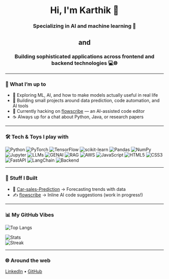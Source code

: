 <h1 align="center">Hi, I'm Karthik 👋</h1>
<h3 align="center">Specializing in AI and machine learning 🤖</h3>
<h2 align="center">and</h2>
<h3 align="center">Building sophisticated applications across frontend and backend technologies 💻🌐</h3>


---

### 🌟 What I’m up to
- 🧠 Exploring ML, AI, and how to make models actually useful in real life  
- 🔨 Building small projects around data prediction, code automation, and AI tools  
- 🚀 Currently hacking on [flowscribe](https://github.com/KarthikChimkode/flowscribe) — an AI-assisted code editor  
- ☕ Always up for a chat about Python, Java, or research papers  

---

### 🛠️ Tech & Toys I play with
![Python](https://img.shields.io/badge/Python-3776AB?style=for-the-badge&logo=python&logoColor=white)
![PyTorch](https://img.shields.io/badge/PyTorch-EE4C2C?style=for-the-badge&logo=pytorch&logoColor=white)
![TensorFlow](https://img.shields.io/badge/TensorFlow-FF6F00?style=for-the-badge&logo=tensorflow&logoColor=white)
![scikit-learn](https://img.shields.io/badge/scikit--learn-F7931E?style=for-the-badge&logo=scikitlearn&logoColor=white)
![Pandas](https://img.shields.io/badge/Pandas-150458?style=for-the-badge&logo=pandas&logoColor=white)
![NumPy](https://img.shields.io/badge/NumPy-013243?style=for-the-badge&logo=numpy&logoColor=white)
![Jupyter](https://img.shields.io/badge/Jupyter-F37626?style=for-the-badge&logo=jupyter&logoColor=white)
![LLMs](https://img.shields.io/badge/LLMs-6f42c1?style=for-the-badge&logo=openai&logoColor=white)
![GENAI](https://img.shields.io/badge/GENAI-008080?style=for-the-badge&logo=ai&logoColor=white)
![RAG](https://img.shields.io/badge/RAG-FF5733?style=for-the-badge&logo=ai&logoColor=white)
![AWS](https://img.shields.io/badge/AWS-232F3E?style=for-the-badge&logo=amazon-aws&logoColor=white)
![JavaScript](https://img.shields.io/badge/JavaScript-F7DF1E?style=for-the-badge&logo=javascript&logoColor=black)
![HTML5](https://img.shields.io/badge/HTML5-E34F26?style=for-the-badge&logo=html5&logoColor=white)
![CSS3](https://img.shields.io/badge/CSS3-1572B6?style=for-the-badge&logo=css3&logoColor=white)
![FastAPI](https://img.shields.io/badge/FastAPI-009688?style=for-the-badge&logo=fastapi&logoColor=white)
![LangChain](https://img.shields.io/badge/LangChain-000000?style=for-the-badge&logo=langchain&logoColor=white)
![Backend](https://img.shields.io/badge/Backend-000000?style=for-the-badge&logo=node.js&logoColor=white)
  

---

### 🔬 Stuff I Built
- 🚗 [Car-sales-Prediction](https://github.com/KarthikChimkode/Car-sales-Prediciton) → Forecasting trends with data  
- ✍️ [flowscribe](https://github.com/KarthikChimkode/flowscribe) → Inline AI code suggestions (work in progress!)  

---

### 📊 My GitHub Vibes
![Top Langs](https://github-readme-stats.vercel.app/api/top-langs/?username=KarthikChimkode&layout=compact&theme=radical)



![Stats](https://github-readme-stats.vercel.app/api?username=KarthikChimkode&show_icons=true&theme=radical)  
![Streak](https://github-readme-streak-stats.herokuapp.com/?user=KarthikChimkode&theme=dark)  

---

### 🌐 Around the web
[LinkedIn](https://www.linkedin.com/in/karthik-chimkode-794389220) • [GitHub](https://github.com/KarthikChimkode)  

